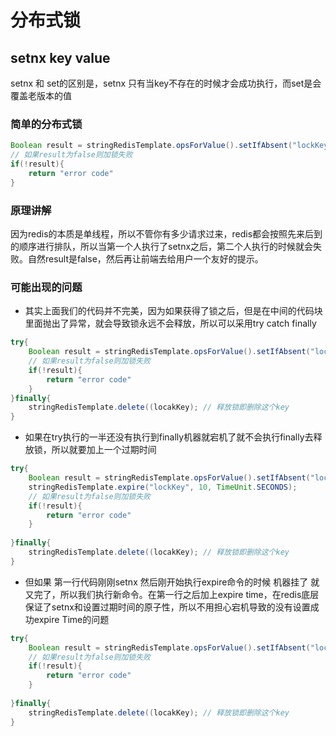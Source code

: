 # 分布式锁

## setnx key value

setnx 和 set的区别是，setnx 只有当key不存在的时候才会成功执行，而set是会覆盖老版本的值

### 简单的分布式锁

```java
Boolean result = stringRedisTemplate.opsForValue().setIfAbsent("lockKey", "zehan");  // 等同于setnx
// 如果result为false则加锁失败
if(!result){
    return "error code"
}
```

### 原理讲解

因为redis的本质是单线程，所以不管你有多少请求过来，redis都会按照先来后到的顺序进行排队，所以当第一个人执行了setnx之后，第二个人执行的时候就会失败。自然result是false，然后再让前端去给用户一个友好的提示。 

### 可能出现的问题

- 其实上面我们的代码并不完美，因为如果获得了锁之后，但是在中间的代码块里面抛出了异常，就会导致锁永远不会释放，所以可以采用try catch finally

```java
try{
    Boolean result = stringRedisTemplate.opsForValue().setIfAbsent("lockKey", "zehan");  // 等同于setnx
    // 如果result为false则加锁失败
    if(!result){
        return "error code"
    }
}finally{
    stringRedisTemplate.delete((locakKey); // 释放锁即删除这个key
}
```

- 如果在try执行的一半还没有执行到finally机器就宕机了就不会执行finally去释放锁，所以就要加上一个过期时间

```java
try{
    Boolean result = stringRedisTemplate.opsForValue().setIfAbsent("lockKey", "zehan");  // 等同于setnx
    stringRedisTemplate.expire("lockKey", 10, TimeUnit.SECONDS);
    // 如果result为false则加锁失败
    if(!result){
        return "error code"
    }
   
}finally{
    stringRedisTemplate.delete((locakKey); // 释放锁即删除这个key
}
```

- 但如果 第一行代码刚刚setnx 然后刚开始执行expire命令的时候 机器挂了 就又完了，所以我们执行新命令。在第一行之后加上expire time，在redis底层保证了setnx和设置过期时间的原子性，所以不用担心宕机导致的没有设置成功expire Time的问题

```java
try{
    Boolean result = stringRedisTemplate.opsForValue().setIfAbsent("lockKey", "zehan", 10, TimeUnit.SECONDS);
    // 如果result为false则加锁失败
    if(!result){
        return "error code"
    }
   
}finally{
    stringRedisTemplate.delete((locakKey); // 释放锁即删除这个key
}
```

